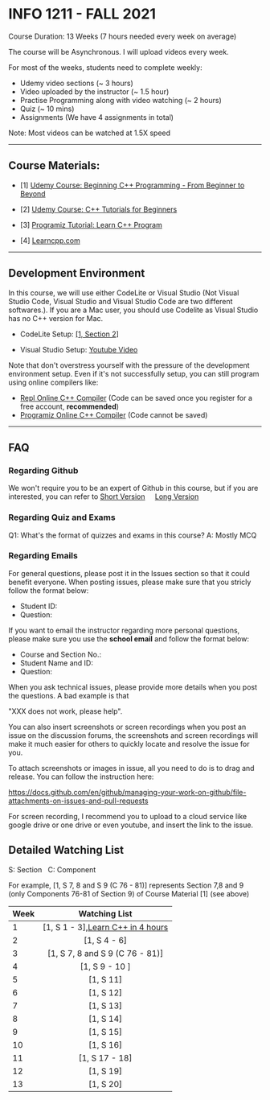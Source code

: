 # INFO 1211 - FALL 2021

Course Duration: 13 Weeks (7 hours needed every week on average)

The course will be Asynchronous. I will upload videos every week. 

For most of the weeks, students need to complete weekly:

- Udemy video sections (~ 3 hours) 
- Video uploaded by the instructor (~ 1.5 hour) 
- Practise Programming along with video watching (~ 2 hours)
- Quiz (~ 10 mins)
- Assignments (We have 4 assignments in total)

Note: Most videos can be watched at 1.5X speed

---


## Course Materials:

- [1] [Udemy Course: Beginning C++ Programming - From Beginner to Beyond](https://www.udemy.com/course/beginning-c-plus-plus-programming/)

- [2] [Udemy Course: C++ Tutorials for Beginners](https://www.udemy.com/course/free-learn-c-tutorial-beginners)

- [3] [Programiz Tutorial: Learn C++ Program](https://www.programiz.com/cpp-programming)

- [4] [Learncpp.com](https://learncpp.com)

---


## Development Environment

In this course, we will use either CodeLite or Visual Studio (Not Visual Studio Code, Visual Studio and Visual Studio Code are two different softwares.). If you are a Mac user, you should use Codelite as Visual Studio has no C++ version for Mac. 

- CodeLite Setup: [[1, Section 2]](https://www.udemy.com/course/beginning-c-plus-plus-programming/learn/lecture/18801420#overview)

- Visual Studio  Setup: [Youtube Video](https://youtu.be/qeH9Xv_90KM)

Note that don't overstress yourself with the pressure of the development environment setup. Even if it's not successfully setup, you can still program using online compilers like:

- [Repl Online C++ Compiler](https://repl.it/languages/cpp) (Code can be saved once you register for a free account, **recommended**)
- [Programiz Online C++ Compiler](https://www.programiz.com/cpp-programming/online-compiler/) (Code cannot be saved)

---


## FAQ

### Regarding Github

We won't require you to be an expert of Github in this course, but if you are interested, you can refer to [Short Version](https://youtu.be/iv8rSLsi1xo) &nbsp; &nbsp;
   [Long Version](https://youtu.be/RGOj5yH7evk)
   

### Regarding Quiz and Exams

Q1: What's the format of quizzes and exams in this course? A: Mostly MCQ

### Regarding Emails
For general questions, please post it in the Issues section so that it could benefit everyone. When posting issues, please make sure that you stricly follow the format below: 

- Student ID:
- Question: 


If you want to email the instructor regarding more personal questions, please make sure you use the **school email** and follow the format below:

- Course and Section No.:
- Student Name and ID:
- Question:

When you ask technical issues, please provide more details when you post the questions. A bad example is that

"XXX does not work, please help". 

You can also insert screenshots or screen recordings when you post an issue on the discussion forums, the screenshots and screen recordings will  make it much easier for others to quickly locate and resolve the issue for you.

To attach screenshots or images in issue, all you need to do is to drag and release. You can follow the instruction here:

https://docs.github.com/en/github/managing-your-work-on-github/file-attachments-on-issues-and-pull-requests

For screen recording, I recommend you to upload to a cloud service like google drive or one drive or even youtube, and insert the link to the issue. 

## Detailed Watching List
 
S: Section  &nbsp; C: Component

For example, [1, S 7, 8 and S 9 (C 76 - 81)]    represents Section 7,8 and 9 (only Components 76-81 of Section 9) of Course Material [1] (see above)
 
| Week | Watching List                                                    | 
| -----|:----------------------------------------------------------------:| 
| 1    | [1, S 1 - 3],[Learn C++ in 4 hours](https://youtu.be/vLnPwxZdW4Y)|                        
| 2    | [1, S 4 - 6]                                                     |                       
| 3    | [1, S 7, 8 and S 9 (C 76 - 81)]                                  |                       
| 4    | [1, S 9 - 10 ]                                                   |                                                
| 5    | [1, S 11]                                                        |                       
| 6    | [1, S 12]                                                        |                       
| 7    | [1, S 13]                                                        |                       
| 8    | [1, S 14]                                                        |                        
| 9    | [1, S 15]                                                        |                       
| 10   | [1, S 16]                                                        |                        
| 11   | [1, S 17 - 18]                                                   |                       
| 12   | [1, S 19]                                                        |                       
| 13   | [1, S 20]                                                        |                       




